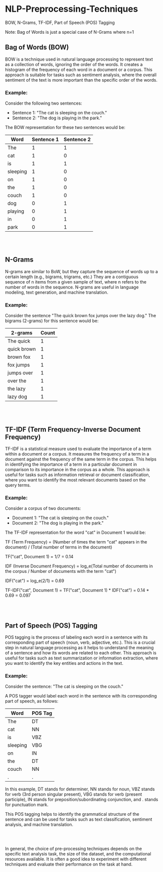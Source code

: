 # NLP-Preprocessing-Techniques
BOW, N-Grams, TF-IDF, Part of Speech (POS) Tagging

Note: Bag of Words is just a special case of N-Grams where n=1


## Bag of Words (BOW)
BOW is a technique used in natural language processing to represent text as a collection of words, ignoring the order of the words. It creates a histogram of the frequency of each word in a document or a corpus. This approach is suitable for tasks such as sentiment analysis, where the overall sentiment of the text is more important than the specific order of the words.

### Example:
Consider the following two sentences: 
- Sentence 1: "The cat is sleeping on the couch."
- Sentence 2: "The dog is playing in the park."

The BOW representation for these two sentences would be: 

| Word  | Sentence 1 | Sentence 2 |
|-------|------------|------------|
| The   | 1          | 1          |
| cat   | 1          | 0          |
| is    | 1          | 1          |
| sleeping | 1          | 0          |
| on    | 1          | 0          |
| the   | 1          | 0          |
| couch | 1          | 0          |
| dog   | 0          | 1          |
| playing | 0          | 1          |
| in    | 0          | 1          |
| park  | 0          | 1          |


<br><br>

## N-Grams
N-grams are similar to BoW, but they capture the sequence of words up to a certain length (e.g., bigrams, trigrams, etc.) They are a contiguous sequence of n items from a given sample of text, where n refers to the number of words in the sequence. N-grams are useful in language modeling, text generation, and machine translation.

### Example:
Consider the sentence "The quick brown fox jumps over the lazy dog." The bigrams (2-grams) for this sentence would be:

| 2-grams | Count |
|---------|-------|
| The quick | 1     |
| quick brown | 1     |
| brown fox | 1     |
| fox jumps | 1     |
| jumps over | 1     |
| over the | 1     |
| the lazy | 1     |
| lazy dog | 1     |

<br><br>

## TF-IDF (Term Frequency-Inverse Document Frequency)
TF-IDF is a statistical measure used to evaluate the importance of a term within a document or a corpus. It measures the frequency of a term in a document against the frequency of the same term in the corpus. This helps in identifying the importance of a term in a particular document in comparison to its importance in the corpus as a whole. This approach is useful for tasks such as information retrieval or document classification, where you want to identify the most relevant documents based on the query terms.

### Example:
Consider a corpus of two documents:
- Document 1: "The cat is sleeping on the couch."
- Document 2: "The dog is playing in the park."

The TF-IDF representation for the word "cat" in Document 1 would be:

TF (Term Frequency) = (Number of times the term "cat" appears in the document) / (Total number of terms in the document)

TF("cat", Document 1) = 1/7 = 0.14

IDF (Inverse Document Frequency) = log_e(Total number of documents in the corpus / Number of documents with the term "cat")

IDF("cat") = log_e(2/1) = 0.69

TF-IDF("cat", Document 1) = TF("cat", Document 1) * IDF("cat") = 0.14 * 0.69 = 0.097

<br><br>

## Part of Speech (POS) Tagging

POS tagging is the process of labeling each word in a sentence with its corresponding part of speech (noun, verb, adjective, etc.). This is a crucial step in natural language processing as it helps to understand the meaning of a sentence and how its words are related to each other. This approach is useful for tasks such as text summarization or information extraction, where you want to identify the key entities and actions in the text.

### Example:
Consider the sentence: "The cat is sleeping on the couch."

A POS tagger would label each word in the sentence with its corresponding part of speech, as follows:

| Word     | POS Tag |
|----------|---------|
| The      | DT      |
| cat      | NN      |
| is       | VBZ     |
| sleeping | VBG     |
| on       | IN      |
| the      | DT      |
| couch    | NN      |
| .        | .       |

In this example, DT stands for determiner, NN stands for noun, VBZ stands for verb (3rd person singular present), VBG stands for verb (present participle), IN stands for preposition/subordinating conjunction, and . stands for punctuation mark. 

This POS tagging helps to identify the grammatical structure of the sentence and can be used for tasks such as text classification, sentiment analysis, and machine translation.

<br><br>

In general, the choice of pre-processing techniques depends on the specific text analysis task, the size of the dataset, and the computational resources available. It is often a good idea to experiment with different techniques and evaluate their performance on the task at hand.

